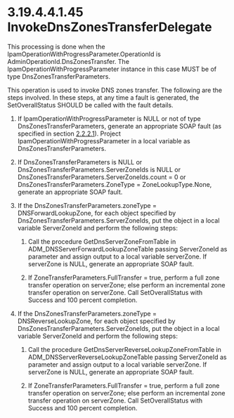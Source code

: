 <html dir="LTR" xmlns:mshelp="http://msdn.microsoft.com/mshelp" xmlns:ddue="http://ddue.schemas.microsoft.com/authoring/2003/5" xmlns:xlink="http://www.w3.org/1999/xlink" xmlns:tool="http://www.microsoft.com/tooltip">
 <body>
 <div id="header">
 <h1 class="heading">3.19.4.4.1.45 InvokeDnsZonesTransferDelegate</h1>
 </div>
 <div id="mainSection">
 <div id="mainBody">
 <div id="allHistory" class="saveHistory"></div>
 <div id="sectionSection0" class="section" name="collapseableSection">
 

<p>This processing is done when the
IpamOperationWithProgressParameter.OperationId is AdminOperationId.DnsZonesTransfer.
The IpamOperationWithProgressParameter instance in this case MUST be of type
DnsZonesTransferParameters.</p>

<p>This operation is used to invoke DNS zones transfer. The
following are the steps involved. In these steps, at any time a fault is
generated, the SetOverallStatus SHOULD be called with the fault details. </p>

<ol><li><p><span> </span>If
IpamOperationWithProgressParameter is NULL or not of type
DnsZonesTransferParameters, generate an appropriate SOAP fault (as specified in
section <a href="a90ad88d-2468-4ac1-bbb9-8f921d15bbc8.md">2.2.2.1</a>).
Project IpamOperationWithProgressParameter in a local variable as
DnsZonesTransferParameters.</p>

</li><li><p><span> </span>If
DnsZonesTransferParameters is NULL or DnsZonesTransferParameters.ServerZoneIds
is NULL or DnsZonesTransferParameters.ServerZoneIds.count = 0 or
DnsZonesTransferParameters.ZoneType = ZoneLookupType.None, generate an
appropriate SOAP fault.</p>

</li><li><p><span> </span>If the
DnsZonesTransferParameters.zoneType = DNSForwardLookupZone, for each object
specified by DnsZonesTransferParameters.ServerZoneIds, put the object in a
local variable ServerZoneId and perform the following steps:</p>

<ol><li><p><span> 
</span>Call the procedure GetDnsServerZoneFromTable in
ADM_DNSServerForwardLookupZoneTable passing ServerZoneId as parameter and
assign output to a local variable serverZone. If serverZone is NULL, generate
an appropriate SOAP fault.</p>

</li><li><p><span> 
</span>If ZoneTransferParameters.FullTransfer = true, perform a full zone
transfer operation on serverZone; else perform an incremental zone transfer
operation on serverZone. Call SetOverallStatus with Success and 100 percent
completion.</p>

</li></ol></li><li><p><span> </span>If the
DnsZonesTransferParameters.zoneType = DNSReverseLookupZone, for each object
specified by DnsZonesTransferParameters.ServerZoneIds, put the object in a
local variable ServerZoneId and perform the following steps:</p>

<ol><li><p><span> 
</span>Call the procedure GetDnsServerReverseLookupZoneFromTable in
ADM_DNSServerReverseLookupZoneTable passing ServerZoneId as parameter and
assign output to a local variable serverZone. If serverZone is NULL, generate
an appropriate SOAP fault.</p>

</li><li><p><span> 
</span>If ZoneTransferParameters.FullTransfer = true, perform a full zone
transfer operation on serverZone; else perform an incremental zone transfer
operation on serverZone. Call SetOverallStatus with Success and 100 percent
completion.</p>

</li></ol></li></ol>
 </div>
 </div>
 </div>
 </body>
</html>